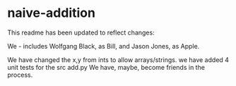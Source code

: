# naive-addition
This readme has been updated to reflect changes:

We - includes Wolfgang Black, as Bill, and Jason Jones, as Apple.

We have changed the x,y from ints to allow arrays/strings. 
we have added 4 unit tests for the src add.py
We have, maybe, become friends in the process.

